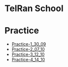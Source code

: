 # TelRan School

# Practice

- [Practice-1_30_09](https://github.com/AlexDolz/JS-Practice/tree/main/Practice_1_30_09)
- [Practice-2_07_10](https://github.com/AlexDolz/JS-Practice/tree/main/Practice_2_07_10)
- [Practice-3_12_10](https://github.com/AlexDolz/JS-Practice/tree/main/Practice_3_12_10)
- [Practice-4_14_10](https://github.com/AlexDolz/JS-Practice/tree/main/Practice_4_14_10)
